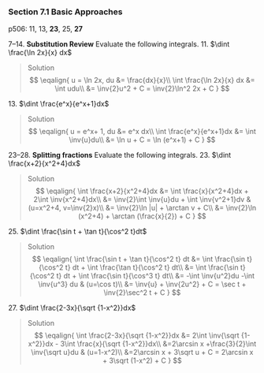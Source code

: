 ### Section 7.1 Basic Approaches
p506: 11, 13, **23**, 25, **27**

7–14\. **Substitution Review** Evaluate the following integrals.
11\. $\dint \frac{\ln 2x}{x} dx$
>Solution
$$
\eqalign{
u = \ln 2x, du &= \frac{dx}{x}\\
\int \frac{\ln 2x}{x} dx &= \int udu\\
&= \inv{2}u^2 + C = \inv{2}\ln^2 2x + C
}
$$

13\. $\dint \frac{e^x}{e^x+1}dx$
>Solution
$$
\eqalign{
u = e^x+ 1, du &= e^x dx\\
\int \frac{e^x}{e^x+1}dx &= \int \inv{u}du\\
&= \ln u + C = \ln (e^x+1) + C
}
$$

23–28\. **Splitting fractions** Evaluate the following integrals.
23\. $\dint \frac{x+2}{x^2+4}dx$
>Solution
$$
\eqalign{
\int \frac{x+2}{x^2+4}dx &= \int \frac{x}{x^2+4}dx + 2\int \inv{x^2+4}dx\\
&= \inv{2}\int \inv{u}du + \int \inv{v^2+1}dv &(u=x^2+4, v=\inv{2}x)\\
&= \inv{2}\ln |u| + \arctan v + C\\
&= \inv{2}\ln (x^2+4) + \arctan (\frac{x}{2}) + C
}
$$

<!-- pagebreak -->
25\. $\dint \frac{\sin t + \tan t}{\cos^2 t}dt$
>Solution
$$
\eqalign{
\int \frac{\sin t + \tan t}{\cos^2 t} dt &= \int \frac{\sin t}{\cos^2 t} dt + \int \frac{\tan t}{\cos^2 t} dt\\
&= \int \frac{\sin t}{\cos^2 t} dt + \int \frac{\sin t}{\cos^3 t} dt\\
&= -\int \inv{u^2}du -\int \inv{u^3} du & (u=\cos t)\\
&= \inv{u} + \inv{2u^2} + C = \sec t + \inv{2}\sec^2 t + C
}
$$

27\. $\dint \frac{2-3x}{\sqrt {1-x^2}}dx$
>Solution
$$
\eqalign{
\int \frac{2-3x}{\sqrt {1-x^2}}dx &= 2\int \inv{\sqrt {1-x^2}}dx - 3\int \frac{x}{\sqrt {1-x^2}}dx\\
&=2\arcsin x +\frac{3}{2}\int \inv{\sqrt u}du & (u=1-x^2)\\
&=2\arcsin x + 3\sqrt u + C = 2\arcsin x + 3\sqrt (1-x^2) + C
}
$$
